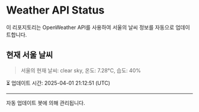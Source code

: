 
# Weather API Status

이 리포지토리는 OpenWeather API를 사용하여 서울의 날씨 정보를 자동으로 업데이트합니다.

## 현재 서울 날씨
> 서울의 현재 날씨: clear sky, 온도: 7.28°C, 습도: 40%

⏳ 업데이트 시간: 2025-04-01 21:12:51 (UTC)

---
자동 업데이트 봇에 의해 관리됩니다.
